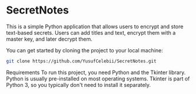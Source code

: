 # SecretNotes
This is a simple Python application that allows users to encrypt and store text-based secrets. Users can add titles and text, encrypt them with a master key, and later decrypt them.

You can get started by cloning the project to your local machine:

```bash
git clone https://github.com/YusufCelebii/SecretNotes.git
```
Requirements
To run this project, you need Python and the Tkinter library. Python is usually pre-installed on most operating systems. Tkinter is part of Python 3, so you typically don't need to install it separately.

